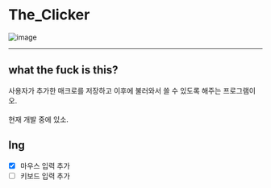 # The_Clicker
![image](https://user-images.githubusercontent.com/64591335/144430633-7ae780fe-e669-4eda-af1e-012416ed1fb0.png)

---
## what the fuck is this?
사용자가 추가한 매크로를 저장하고 이후에 불러와서 쓸 수 있도록 해주는 프로그램이오. <br><br>
현재 개발 중에 있소.

## Ing
- [x] 마우스 입력 추가
- [ ] 키보드 입력 추가
